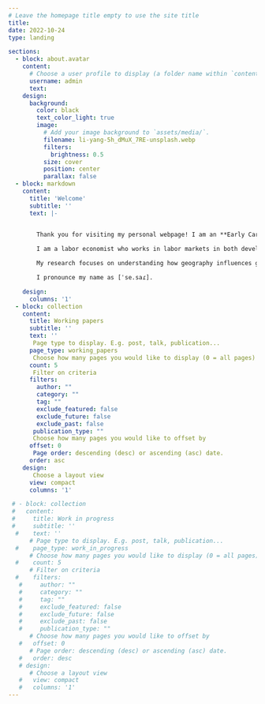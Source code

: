 ```yaml
---
# Leave the homepage title empty to use the site title
title:
date: 2022-10-24
type: landing

sections:
  - block: about.avatar
    content:
      # Choose a user profile to display (a folder name within `content/authors/`)
      username: admin
      text: 
    design:
      background:
        color: black
        text_color_light: true
        image:
          # Add your image background to `assets/media/`.
          filename: li-yang-5h_dMuX_7RE-unsplash.webp
          filters:
            brightness: 0.5
          size: cover
          position: center
          parallax: false
  - block: markdown
    content:
      title: 'Welcome'
      subtitle: ''
      text: |-


        Thank you for visiting my personal webpage! I am an **Early Career Researcher** at the [**School of Economics of the University of Edinburgh**](https://www.ed.ac.uk/economics). 
        
        I am a labor economist who works in labor markets in both developed and developing countries. My research interests lie in both **labor** and **development economics**. I hold a Ph.D. in Economics from [**Boston University**](https://www.bu.edu/econ/).

        My research focuses on understanding how geography influences gender inequality. My other work explores topics such as firms and earnings inequality, skill investment, and job training programs. 

        I pronounce my name as [ˈse.saɾ].

    design:
      columns: '1'
  - block: collection
    content:
      title: Working papers
      subtitle: ''
      text: ''
       Page type to display. E.g. post, talk, publication...
      page_type: working_papers
       Choose how many pages you would like to display (0 = all pages)
      count: 5
       Filter on criteria
      filters:
        author: ""
        category: ""
        tag: ""
        exclude_featured: false
        exclude_future: false
        exclude_past: false
       publication_type: ""
       Choose how many pages you would like to offset by
      offset: 0
       Page order: descending (desc) or ascending (asc) date.
      order: asc
    design:
       Choose a layout view
      view: compact
      columns: '1'

 # - block: collection
 #   content:
 #     title: Work in progress
 #     subtitle: ''
  #    text: ''
      # Page type to display. E.g. post, talk, publication...
  #    page_type: work_in_progress
      # Choose how many pages you would like to display (0 = all pages)
  #    count: 5
      # Filter on criteria
  #    filters:
   #     author: ""
   #     category: ""
   #     tag: ""
   #     exclude_featured: false
   #     exclude_future: false
   #     exclude_past: false
   #     publication_type: ""
      # Choose how many pages you would like to offset by
   #   offset: 0
      # Page order: descending (desc) or ascending (asc) date.
   #   order: desc
   # design:
      # Choose a layout view
   #   view: compact
   #   columns: '1'
---
```

